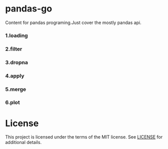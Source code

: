 # pandas-go

Content for pandas programing.Just cover the mostly pandas api.

### 1.loading
### 2.filter
### 3.dropna
### 4.apply
### 5.merge
### 6.plot

# License

This project is licensed under the terms of the MIT license. See [LICENSE](https://github.com/ahomer/pandas-go/blob/master/LICENSE) for additional details.
